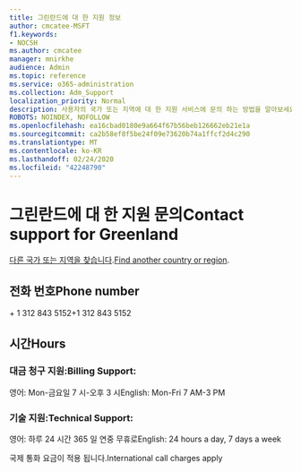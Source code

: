 ```yaml
---
title: 그린란드에 대 한 지원 정보
author: cmcatee-MSFT
f1.keywords:
- NOCSH
ms.author: cmcatee
manager: mnirkhe
audience: Admin
ms.topic: reference
ms.service: o365-administration
ms.collection: Adm_Support
localization_priority: Normal
description: 사용자의 국가 또는 지역에 대 한 지원 서비스에 문의 하는 방법을 알아보세요.
ROBOTS: NOINDEX, NOFOLLOW
ms.openlocfilehash: ea16cbad0180e9a664f67b56beb126662eb21e1a
ms.sourcegitcommit: ca2b58ef8f5be24f09e73620b74a1ffcf2d4c290
ms.translationtype: MT
ms.contentlocale: ko-KR
ms.lasthandoff: 02/24/2020
ms.locfileid: "42248790"
---
```

# <a name="contact-support-for-greenland"></a><span data-ttu-id="cd264-103">그린란드에 대 한 지원 문의</span><span class="sxs-lookup"><span data-stu-id="cd264-103">Contact support for Greenland</span></span>

<span data-ttu-id="cd264-104">[다른 국가 또는 지역을 찾습니다](../contact-support-for-business-products.md).</span><span class="sxs-lookup"><span data-stu-id="cd264-104">[Find another country or region](../contact-support-for-business-products.md).</span></span>

## <a name="phone-number"></a><span data-ttu-id="cd264-105">전화 번호</span><span class="sxs-lookup"><span data-stu-id="cd264-105">Phone number</span></span>
<span data-ttu-id="cd264-106">+ 1 312 843 5152</span><span class="sxs-lookup"><span data-stu-id="cd264-106">+1 312 843 5152</span></span>

## <a name="hours"></a><span data-ttu-id="cd264-107">시간</span><span class="sxs-lookup"><span data-stu-id="cd264-107">Hours</span></span>
### <a name="billing-support"></a><span data-ttu-id="cd264-108">대금 청구 지원:</span><span class="sxs-lookup"><span data-stu-id="cd264-108">Billing Support:</span></span>

<span data-ttu-id="cd264-109">영어: Mon-금요일 7 시-오후 3 시</span><span class="sxs-lookup"><span data-stu-id="cd264-109">English: Mon-Fri 7 AM-3 PM</span></span>

### <a name="technical-support"></a><span data-ttu-id="cd264-110">기술 지원:</span><span class="sxs-lookup"><span data-stu-id="cd264-110">Technical Support:</span></span>

<span data-ttu-id="cd264-111">영어: 하루 24 시간 365 일 연중 무휴로</span><span class="sxs-lookup"><span data-stu-id="cd264-111">English: 24 hours a day, 7 days a week</span></span>

<span data-ttu-id="cd264-112">국제 통화 요금이 적용 됩니다.</span><span class="sxs-lookup"><span data-stu-id="cd264-112">International call charges apply</span></span>